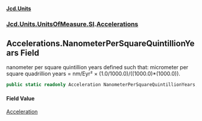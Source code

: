 #### [Jcd.Units](index 'index')
### [Jcd.Units.UnitsOfMeasure.SI](Jcd.Units.UnitsOfMeasure.SI 'Jcd.Units.UnitsOfMeasure.SI').[Accelerations](Accelerations 'Jcd.Units.UnitsOfMeasure.SI.Accelerations')

## Accelerations.NanometerPerSquareQuintillionYears Field

nanometer per square quintillion years defined such that: micrometer per square quadrillion years = nm/Eyr² ×
(1.0/1000.0)/((1000.0)*(1000.0)).

```csharp
public static readonly Acceleration NanometerPerSquareQuintillionYears;
```

#### Field Value
[Acceleration](Acceleration 'Jcd.Units.UnitTypes.Acceleration')